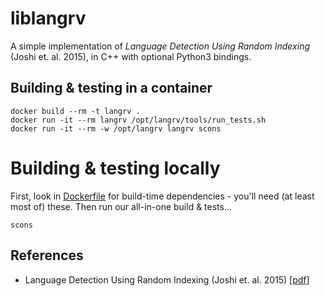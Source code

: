 # liblangrv

A simple implementation of _Language Detection Using Random Indexing_ (Joshi et. al. 2015),
in C++ with optional Python3 bindings.

## Building & testing in a container

    docker build --rm -t langrv .
    docker run -it --rm langrv /opt/langrv/tools/run_tests.sh
    docker run -it --rm -w /opt/langrv langrv scons

# Building & testing locally

First, look in [Dockerfile](Dockerfile) for build-time dependencies - you'll need
(at least most of) these. Then run our all-in-one build & tests...

    scons

## References

 - Language Detection Using Random Indexing (Joshi et. al. 2015) [[pdf](http://arxiv.org/pdf/1412.7026.pdf)]
